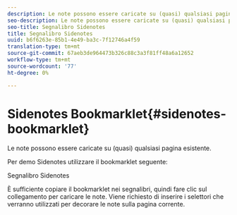 ```yaml
---
description: Le note possono essere caricate su (quasi) qualsiasi pagina esistente.
seo-description: Le note possono essere caricate su (quasi) qualsiasi pagina esistente.
seo-title: Segnalibro Sidenotes
title: Segnalibro Sidenotes
uuid: b6f6263e-85b1-4e49-ba3c-7f12746a4f59
translation-type: tm+mt
source-git-commit: 67aeb3de964473b326c88c3a3f81ff48a6a12652
workflow-type: tm+mt
source-wordcount: '77'
ht-degree: 0%

---
```



# Sidenotes Bookmarklet{#sidenotes-bookmarklet}

Le note possono essere caricate su (quasi) qualsiasi pagina esistente.

Per demo Sidenotes utilizzare il bookmarklet seguente:

Segnalibro Sidenotes

È sufficiente copiare il bookmarklet nei segnalibri, quindi fare clic sul collegamento per caricare le note. Viene richiesto di inserire i selettori che verranno utilizzati per decorare le note sulla pagina corrente.
